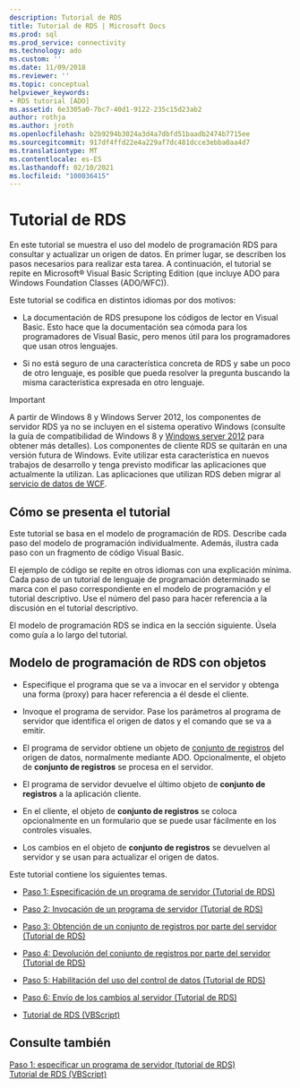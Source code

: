 ```yaml
---
description: Tutorial de RDS
title: Tutorial de RDS | Microsoft Docs
ms.prod: sql
ms.prod_service: connectivity
ms.technology: ado
ms.custom: ''
ms.date: 11/09/2018
ms.reviewer: ''
ms.topic: conceptual
helpviewer_keywords:
- RDS tutorial [ADO]
ms.assetid: 6e3305a0-7bc7-40d1-9122-235c15d23ab2
author: rothja
ms.author: jroth
ms.openlocfilehash: b2b9294b3024a3d4a7dbfd51baadb2474b7715ee
ms.sourcegitcommit: 917df4ffd22e4a229af7dc481dcce3ebba0aa4d7
ms.translationtype: MT
ms.contentlocale: es-ES
ms.lasthandoff: 02/10/2021
ms.locfileid: "100036415"
---
```

# <a name="rds-tutorial"></a>Tutorial de RDS
En este tutorial se muestra el uso del modelo de programación RDS para consultar y actualizar un origen de datos. En primer lugar, se describen los pasos necesarios para realizar esta tarea. A continuación, el tutorial se repite en Microsoft® Visual Basic Scripting Edition (que incluye ADO para Windows Foundation Classes (ADO/WFC)).  
  
 Este tutorial se codifica en distintos idiomas por dos motivos:  
  
-   La documentación de RDS presupone los códigos de lector en Visual Basic. Esto hace que la documentación sea cómoda para los programadores de Visual Basic, pero menos útil para los programadores que usan otros lenguajes.  
  
-   Si no está seguro de una característica concreta de RDS y sabe un poco de otro lenguaje, es posible que pueda resolver la pregunta buscando la misma característica expresada en otro lenguaje.  
  
> [!IMPORTANT]
>  A partir de Windows 8 y Windows Server 2012, los componentes de servidor RDS ya no se incluyen en el sistema operativo Windows (consulte la guía de compatibilidad de Windows 8 y [Windows server 2012](https://www.microsoft.com/download/details.aspx?id=27416) para obtener más detalles). Los componentes de cliente RDS se quitarán en una versión futura de Windows. Evite utilizar esta característica en nuevos trabajos de desarrollo y tenga previsto modificar las aplicaciones que actualmente la utilizan. Las aplicaciones que utilizan RDS deben migrar al [servicio de datos de WCF](/dotnet/framework/wcf/).  
  
## <a name="how-the-tutorial-is-presented"></a>Cómo se presenta el tutorial  
 Este tutorial se basa en el modelo de programación de RDS. Describe cada paso del modelo de programación individualmente. Además, ilustra cada paso con un fragmento de código Visual Basic.  
  
 El ejemplo de código se repite en otros idiomas con una explicación mínima. Cada paso de un tutorial de lenguaje de programación determinado se marca con el paso correspondiente en el modelo de programación y el tutorial descriptivo. Use el número del paso para hacer referencia a la discusión en el tutorial descriptivo.  
  
 El modelo de programación RDS se indica en la sección siguiente. Úsela como guía a lo largo del tutorial.  
  
## <a name="rds-programming-model-with-objects"></a>Modelo de programación de RDS con objetos  
  
-   Especifique el programa que se va a invocar en el servidor y obtenga una forma (proxy) para hacer referencia a él desde el cliente.  
  
-   Invoque el programa de servidor. Pase los parámetros al programa de servidor que identifica el origen de datos y el comando que se va a emitir.  
  
-   El programa de servidor obtiene un objeto de [conjunto de registros](../../reference/ado-api/recordset-object-ado.md) del origen de datos, normalmente mediante ADO. Opcionalmente, el objeto de **conjunto de registros** se procesa en el servidor.  
  
-   El programa de servidor devuelve el último objeto de **conjunto de registros** a la aplicación cliente.  
  
-   En el cliente, el objeto de **conjunto de registros** se coloca opcionalmente en un formulario que se puede usar fácilmente en los controles visuales.  
  
-   Los cambios en el objeto de **conjunto de registros** se devuelven al servidor y se usan para actualizar el origen de datos.  
  
 Este tutorial contiene los siguientes temas.  
  
-   [Paso 1: Especificación de un programa de servidor (Tutorial de RDS)](./step-1-specify-a-server-program-rds-tutorial.md)  
  
-   [Paso 2: Invocación de un programa de servidor (Tutorial de RDS)](./step-2-invoke-the-server-program-rds-tutorial.md)  
  
-   [Paso 3: Obtención de un conjunto de registros por parte del servidor (Tutorial de RDS)](./step-3-server-obtains-a-recordset-rds-tutorial.md)  
  
-   [Paso 4: Devolución del conjunto de registros por parte del servidor (Tutorial de RDS)](./step-4-server-returns-the-recordset-rds-tutorial.md)  
  
-   [Paso 5: Habilitación del uso del control de datos (Tutorial de RDS)](./step-5-datacontrol-is-made-usable-rds-tutorial.md)  
  
-   [Paso 6: Envío de los cambios al servidor (Tutorial de RDS)](./step-6-changes-are-sent-to-the-server-rds-tutorial.md)  
  
-   [Tutorial de RDS (VBScript)](./rds-tutorial-vbscript.md)  
  
## <a name="see-also"></a>Consulte también  
 [Paso 1: especificar un programa de servidor (tutorial de RDS)](./step-1-specify-a-server-program-rds-tutorial.md)   
 [Tutorial de RDS (VBScript)](./rds-tutorial-vbscript.md)